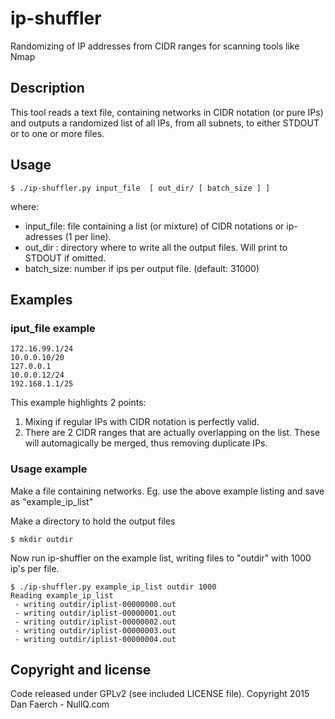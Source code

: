 # ip-shuffler
Randomizing of IP addresses from CIDR ranges for scanning tools like Nmap

## Description

This tool reads a text file, containing networks in CIDR notation (or pure IPs) and outputs a randomized list of all IPs, from all subnets, to either STDOUT or to one or more files.


## Usage
    $ ./ip-shuffler.py input_file  [ out_dir/ [ batch_size ] ]

where:

* input_file:  file containing a list (or mixture) of CIDR notations or ip-adresses (1 per line).
* out_dir   :  directory where to write all the output files. Will print to STDOUT if omitted.
* batch_size:  number if ips per output file. (default: 31000)


## Examples
### iput_file example

    172.16.99.1/24
    10.0.0.10/20
    127.0.0.1
    10.0.0.12/24
    192.168.1.1/25


This example highlights 2 points:

1. Mixing if regular IPs with CIDR notation is perfectly valid.
2. There are 2 CIDR ranges that are actually overlapping on the list. These will
automagically be merged, thus removing duplicate IPs.

### Usage example

Make a file containing networks. Eg. use the above example listing and save as "example_ip_list"

Make a directory to hold the output files

    $ mkdir outdir

Now run ip-shuffler on the example list, writing files to "outdir" with 1000 ip's per file.

    $ ./ip-shuffler.py example_ip_list outdir 1000
    Reading example_ip_list
     - writing outdir/iplist-00000000.out
     - writing outdir/iplist-00000001.out
     - writing outdir/iplist-00000002.out
     - writing outdir/iplist-00000003.out
     - writing outdir/iplist-00000004.out

## Copyright and license

Code released under GPLv2 (see included LICENSE file). Copyright 2015 Dan Faerch - NullQ.com



